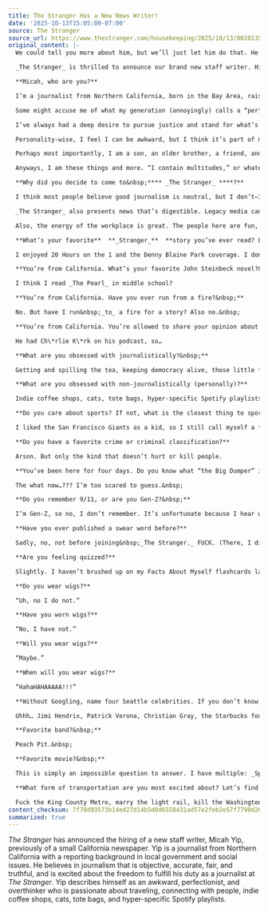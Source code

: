 ```yaml
---
title: The Stranger Has a New News Writer!
date: '2025-10-13T15:05:00-07:00'
source: The Stranger
source_url: https://www.thestranger.com/housekeeping/2025/10/13/80281355/the-stranger-has-a-new-news-writer
original_content: |-
  We could tell you more about him, but we’ll just let him do that. He’s a writer after all. by Stranger Staff

  _The Stranger_ is thrilled to announce our brand new staff writer. His name is Micah Yip and we rescued him from a small newspaper in California (just kidding, they did great work, which is the reason we hired Micah). City Hall beware. We could tell you more about him, but we’ll just let him do that. He’s a writer after all.

  **Micah, who are you?**

  I’m a journalist from Northern California, born in the Bay Area, raised in a Sacramento suburb. My reporting background is in local government and social issues.

  Some might accuse me of what my generation (annoyingly) calls a “performative male.” I crop my shirts, I use wired headphones, I like indie pop, I’m a slut for a tote bag. Sue me.

  I’ve always had a deep desire to pursue justice and stand for what’s right, which is what drew me to journalism. I believe ethical, accessible journalism is essential to building a more free and just society. It keeps power in check, which is paramount today when our country is hurtling toward authoritarianism at breakneck speed.

  Personality-wise, I feel I can be awkward, but I think it’s part of my charm (think Tom Holland’s Peter Parker). I’m a perfectionist and an overthinker. I love traveling and connecting with people. I enjoy a morning stroll to a coffee shop over a late-night club crawl.&nbsp;

  Perhaps most importantly, I am a son, an older brother, a friend, and a boyfriend. I’m mixed race—Chinese and white—and I’m proud of my heritage.&nbsp;

  Anyways, I am these things and more. “I contain multitudes,” or whatever that Walt Whitman quote is.&nbsp;

  **Why did you decide to come to&nbsp;**** _The Stranger_ ****?**

  I think most people believe good journalism is neutral, but I don’t—I believe journalism should be objective, accurate, fair and truthful, which isn’t always neutral. Journalists have a moral imperative to call out injustices and report truth, but we can’t do that if we legitimize viewpoints that cause harm. At&nbsp;_The Stranger_, I’m given the freedom to fulfill my duty as a journalist—seek truth and report it.

  _The Stranger_ also presents news that’s digestible. Legacy media can get too formal, whereas _The Stranger_ is funny and readable, making it more accessible and appealing to a wider audience.

  Also, the energy of the workplace is great. The people here are fun, collaborative, friendly, intelligent and hilarious, and I can be myself!&nbsp;

  **What’s your favorite**  **_Stranger_**  **story you’ve ever read? Least favorite?**

  I enjoyed 20 Hours on the 1 and the Denny Blaine Park coverage. I don’t have a least favorite!&nbsp;

  **You’re from California. What’s your favorite John Steinbeck novel?&nbsp;**

  I think I read _The Pearl_ in middle school?

  **You’re from California. Have you ever run from a fire?&nbsp;**

  No. But have I run&nbsp;_to_ a fire for a story? Also no.&nbsp;

  **You’re from California. You’re allowed to share your opinion about Gavin Newsom now. What is it?**

  He had Ch\*rlie K\*rk on his podcast, so…

  **What are you obsessed with journalistically?&nbsp;**

  Getting and spilling the tea, keeping democracy alive, those little flip-top reporter’s notebooks, NPR podcasts.

  **What are you obsessed with non-journalistically (personally)?**

  Indie coffee shops, cats, tote bags, hyper-specific Spotify playlists, my loved ones, NPR podcasts.

  **Do you care about sports? If not, what is the closest thing to sports you care about?&nbsp;**

  I liked the San Francisco Giants as a kid, so I still call myself a fan. But could I tell you a single player’s name today? Absolutely not. Regardless, I won’t be trading my Giants jersey for a Mariners one anytime soon. Sorry.

  **Do you have a favorite crime or criminal classification?**

  Arson. But only the kind that doesn’t hurt or kill people.

  **You’ve been here for four days. Do you know what “the Big Dumper” is? If not, what’s your best guess without Googling?&nbsp;**

  The what now…??? I’m too scared to guess.&nbsp;

  **Do you remember 9/11, or are you Gen-Z?&nbsp;**

  I’m Gen-Z, so no, I don’t remember. It’s unfortunate because I hear we’re supposed to “never forget” or something.

  **Have you ever published a swear word before?**

  Sadly, no, not before joining&nbsp;_The Stranger._ FUCK. (There, I did it!)

  **Are you feeling quizzed?**

  Slightly. I haven’t brushed up on my Facts About Myself flashcards lately, so I might not be acing this one.

  **Do you wear wigs?**

  “Uh, no I do not.”

  **Have you worn wigs?**

  “No, I have not.”

  **Will you wear wigs?**

  “Maybe.”

  **When will you wear wigs?**

  “HahaHAHAAAAA!!!”

  **Without Googling, name four Seattle celebrities. If you don’t know, you can guess.&nbsp;**

  Uhhh… Jimi Hendrix, Patrick Verona, Christian Gray, the Starbucks founder…?

  **Favorite band?&nbsp;**

  Peach Pit.&nbsp;

  **Favorite movie?&nbsp;**

  This is simply an impossible question to answer. I have multiple: _Spotlight_, _Lady Bird_, _The Farewell_, the _Star Wars_ prequels, or any MCU Spider-Man film.&nbsp;

  **What form of transportation are you most excited about? Let’s find the answer this way. Fuck, marry, kill:**  **The Washington state ferry, the light rail, King County Metro bus**

  Fuck the King County Metro, marry the light rail, kill the Washington state ferry. Fucking the metro is kinda risky, because it’s giving STI vibes, but I guess there’s protection for that. I’m marrying the light rail because it’s more reliable in my experience than the metro. And I’m killing the ferry because I’ve never used it, and I’m not marrying or fucking someone I haven’t met before. Just not my style, personally.
content_checksum: 7f70d93573b14ed27d14b5d0d6558431ad57e2feb2e57f7790d26dddaa1a1b2e
summarized: true
---
```


_The Stranger_ has announced the hiring of a new staff writer, Micah Yip, previously of a small California newspaper. Yip is a journalist from Northern California with a reporting background in local government and social issues. He believes in journalism that is objective, accurate, fair, and truthful, and is excited about the freedom to fulfill his duty as a journalist at _The Stranger_. Yip describes himself as an awkward, perfectionist, and overthinker who is passionate about traveling, connecting with people, indie coffee shops, cats, tote bags, and hyper-specific Spotify playlists.